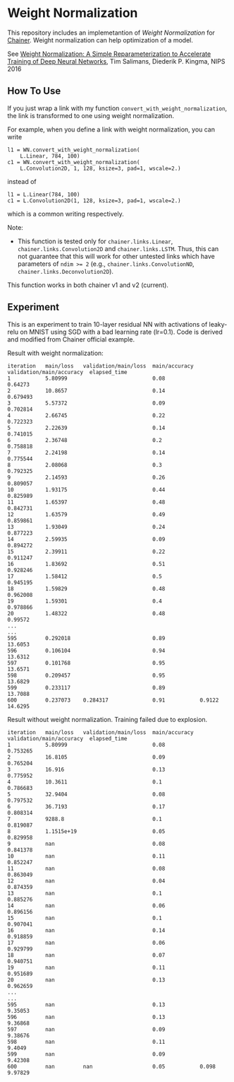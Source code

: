 # Weight Normalization

This repository includes an implemetantion of *Weight Normalization* for [Chainer](https://github.com/pfnet/chainer).
Weight normalization can help optimization of a model.

See [Weight Normalization: A Simple Reparameterization to Accelerate Training of Deep Neural Networks](https://arxiv.org/pdf/1602.07868.pdf), Tim Salimans, Diederik P. Kingma, NIPS 2016


## How To Use

If you just wrap a link with my function `convert_with_weight_normalization`,
the link is transformed to one using weight normalization.

For example, when you define a link with weight normalization,
you can write
```
l1 = WN.convert_with_weight_normalization(
    L.Linear, 784, 100)
c1 = WN.convert_with_weight_normalization(
    L.Convolution2D, 1, 128, ksize=3, pad=1, wscale=2.)
```
instead of
```
l1 = L.Linear(784, 100)
c1 = L.Convolution2D(1, 128, ksize=3, pad=1, wscale=2.)
```
which is a common writing respectively.


Note: 
- This function is tested only for `chainer.links.Linear`, `chainer.links.Convolution2D` and `chainer.links.LSTM`. Thus, this can not guarantee that this will work for other untested links which have parameters of `ndim >= 2` (e.g., `chainer.links.ConvolutionND`, `chainer.links.Deconvolution2D`).


This function works in both chainer v1 and v2 (current).


## Experiment

This is an experiment to train 10-layer residual NN with activations of leaky-relu on MNIST using SGD with a bad learning rate (lr=0.1).
Code is derived and modified from Chainer official example.

Result with weight normalization:
```
iteration   main/loss   validation/main/loss  main/accuracy  validation/main/accuracy  elapsed_time
1           5.80999                           0.08                                     0.64273
2           10.8657                           0.14                                     0.679493
3           5.57372                           0.09                                     0.702814
4           2.66745                           0.22                                     0.722323
5           2.22639                           0.14                                     0.741015
6           2.36748                           0.2                                      0.758818
7           2.24198                           0.14                                     0.775544
8           2.08068                           0.3                                      0.792325
9           2.14593                           0.26                                     0.809057
10          1.93175                           0.44                                     0.825989
11          1.65397                           0.48                                     0.842731
12          1.63579                           0.49                                     0.859861
13          1.93049                           0.24                                     0.877223
14          2.59935                           0.09                                     0.894272
15          2.39911                           0.22                                     0.911247
16          1.83692                           0.51                                     0.928246
17          1.58412                           0.5                                      0.945195
18          1.59829                           0.48                                     0.962008
19          1.59301                           0.4                                      0.978866
20          1.48322                           0.48                                     0.99572
...
...
595         0.292018                          0.89                                     13.6053
596         0.106104                          0.94                                     13.6312
597         0.101768                          0.95                                     13.6571
598         0.209457                          0.95                                     13.6829
599         0.233117                          0.89                                     13.7088
600         0.237073    0.284317              0.91           0.9122                    14.6295
```

Result without weight normalization. Training failed due to explosion.
```
iteration   main/loss   validation/main/loss  main/accuracy  validation/main/accuracy  elapsed_time
1           5.80999                           0.08                                     0.753265
2           16.8105                           0.09                                     0.765204
3           16.916                            0.13                                     0.775952
4           10.3611                           0.1                                      0.786683
5           32.9404                           0.08                                     0.797532
6           36.7193                           0.17                                     0.808314
7           9288.8                            0.1                                      0.819087
8           1.1515e+19                        0.05                                     0.829958
9           nan                               0.08                                     0.841378
10          nan                               0.11                                     0.852247
11          nan                               0.08                                     0.863049
12          nan                               0.04                                     0.874359
13          nan                               0.1                                      0.885276
14          nan                               0.06                                     0.896156
15          nan                               0.1                                      0.907041
16          nan                               0.14                                     0.918859
17          nan                               0.06                                     0.929799
18          nan                               0.07                                     0.940751
19          nan                               0.11                                     0.951689
20          nan                               0.13                                     0.962659
...
...
595         nan                               0.13                                     9.35053
596         nan                               0.13                                     9.36868
597         nan                               0.09                                     9.38676
598         nan                               0.11                                     9.4049
599         nan                               0.09                                     9.42308
600         nan         nan                   0.05           0.098                     9.97829
```
